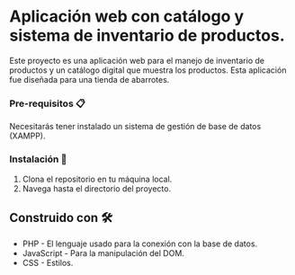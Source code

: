 # Aplicación web con catálogo y sistema de inventario de productos.

Este proyecto es una aplicación web para el manejo de inventario de productos y un catálogo digital que muestra los productos. Esta aplicación fue diseñada para una tienda de abarrotes. 

### Pre-requisitos 📋

Necesitarás tener instalado un sistema de gestión de base de datos (XAMPP).
### Instalación 🔧

1. Clona el repositorio en tu máquina local.
2. Navega hasta el directorio del proyecto.

## Construido con 🛠️

* PHP - El lenguaje usado para la conexión con la base de datos.
* JavaScript - Para la manipulación del DOM.
* CSS - Estilos.
